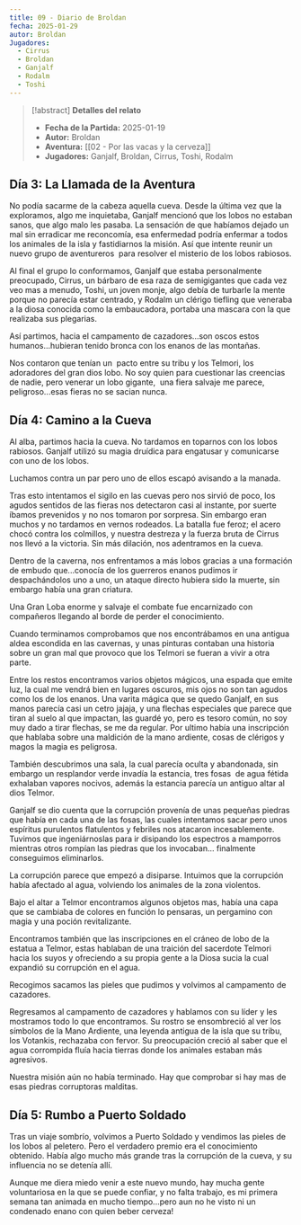 ```yaml
---
title: 09 - Diario de Broldan
fecha: 2025-01-29
autor: Broldan
Jugadores:
  - Cirrus
  - Broldan
  - Ganjalf
  - Rodalm
  - Toshi
---
```


>[!abstract] **Detalles del relato**
>  - **Fecha de la Partida:** 2025-01-19
>  - **Autor:**  Broldan
>  - **Aventura:** [[02 - Por las vacas y la cerveza]]
>  - **Jugadores:** Ganjalf, Broldan, Cirrus, Toshi, Rodalm

## Día 3: La Llamada de la Aventura

No podía sacarme de la cabeza aquella cueva. Desde la última vez que la exploramos, algo me inquietaba, Ganjalf mencionó que los lobos no estaban sanos, que algo malo les pasaba. La sensación de que habíamos dejado un mal sin erradicar me reconcomía, esa enfermedad podría enfermar a todos los animales de la isla y fastidiarnos la misión. Así que intente reunir un nuevo grupo de aventureros  para resolver el misterio de los lobos rabiosos.

Al final el grupo lo conformamos, Ganjalf que estaba personalmente preocupado, Cirrus, un bárbaro de esa raza de semigigantes que cada vez veo mas a menudo, Toshi, un joven monje, algo debía de turbarle la mente porque no parecía estar centrado, y Rodalm un clérigo tiefling que veneraba a la diosa conocida como la embaucadora, portaba una mascara con la que realizaba sus plegarias.

Así partimos, hacia el campamento de cazadores...son oscos estos humanos...hubieran tenido bronca con los enanos de las montañas.

Nos contaron que tenían un  pacto entre su tribu y los Telmori, los adoradores del gran dios lobo. No soy quien para cuestionar las creencias de nadie, pero venerar un lobo gigante,  una fiera salvaje me parece, peligroso...esas fieras no se sacian nunca.


## Día 4: Camino a la Cueva

Al alba, partimos hacia la cueva. No tardamos en toparnos con los lobos rabiosos. Ganjalf utilizó su magia druídica para engatusar y comunicarse con uno de los lobos.

Luchamos contra un par pero uno de ellos escapó avisando a la manada.

Tras esto intentamos el sigilo en las cuevas pero nos sirvió de poco, los agudos sentidos de las fieras nos detectaron casi al instante, por suerte íbamos prevenidos y no nos tomaron por sorpresa. Sin embargo eran muchos y no tardamos en vernos rodeados. La batalla fue feroz; el acero chocó contra los colmillos, y nuestra destreza y la fuerza bruta de Cirrus nos llevó a la victoria. Sin más dilación, nos adentramos en la cueva.

  
Dentro de la caverna, nos enfrentamos a más lobos gracias a una formación de embudo que...conocía de los guerreros enanos pudimos ir despachándolos uno a uno, un ataque directo hubiera sido la muerte, sin embargo había una gran criatura.

Una Gran Loba enorme y salvaje el combate fue encarnizado con compañeros llegando al borde de perder el conocimiento.

Cuando terminamos comprobamos que nos encontrábamos en una antigua aldea escondida en las cavernas, y unas pinturas contaban una historia sobre un gran mal que provoco que los Telmori se fueran a vivir a otra parte.

Entre los restos encontramos varios objetos mágicos, una espada que emite luz, la cual me vendrá bien en lugares oscuros, mis ojos no son tan agudos como los de los enanos. Una varita mágica que se quedo Ganjalf, en sus manos parecía casi un cetro jajaja, y una flechas especiales que parece que tiran al suelo al que impactan, las guardé yo, pero es tesoro común, no soy muy dado a tirar flechas, se me da regular. Por ultimo había una inscripción que hablaba sobre una maldición de la mano ardiente, cosas de clérigos y magos la magia es peligrosa.
  
También descubrimos una sala, la cual parecía oculta y abandonada, sin embargo un resplandor verde invadía la estancia, tres fosas  de agua fétida exhalaban vapores nocivos, además la estancia parecía un antiguo altar al dios Telmor.

Ganjalf se dio cuenta que la corrupción provenía de unas pequeñas piedras que había en cada una de las fosas, las cuales intentamos sacar pero unos espíritus purulentos flatulentos y febriles nos atacaron incesablemente. Tuvimos que ingeniárnoslas para ir disipando los espectros a mamporros mientras otros rompían las piedras que los invocaban... finalmente conseguimos eliminarlos.

La corrupción parece que empezó a disiparse. Intuimos que la corrupción había afectado al agua, volviendo los animales de la zona violentos.

Bajo el altar a Telmor encontramos algunos objetos mas, había una capa que se cambiaba de colores en función lo pensaras, un pergamino con magia y una poción revitalizante.

Encontramos también que las inscripciones en el cráneo de lobo de la estatua a Telmor, estas hablaban de una traición del sacerdote Telmori hacia los suyos y ofreciendo a su propia gente a la Diosa sucia la cual expandió su corrupción en el agua.

Recogimos sacamos las pieles que pudimos y volvimos al campamento de cazadores.

Regresamos al campamento de cazadores y hablamos con su líder y les mostramos todo lo que encontramos. Su rostro se ensombreció al ver los símbolos de la Mano Ardiente, una leyenda antigua de la isla que su tribu, los Votankis, rechazaba con fervor. Su preocupación creció al saber que el agua corrompida fluía hacia tierras donde los animales estaban más agresivos.

Nuestra misión aún no había terminado. Hay que comprobar si hay mas de esas piedras corruptoras malditas.


## Día 5: Rumbo a Puerto Soldado

Tras un viaje sombrío, volvimos a Puerto Soldado y vendimos las pieles de los lobos al peletero. Pero el verdadero premio era el conocimiento obtenido. Había algo mucho más grande tras la corrupción de la cueva, y su influencia no se detenía allí.

Aunque me diera miedo venir a este nuevo mundo, hay mucha gente voluntariosa en la que se puede confiar, y no falta trabajo, es mi primera semana tan animada en mucho tiempo...pero aun no he visto ni un condenado enano con quien beber cerveza!